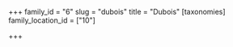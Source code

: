 +++
family_id = "6"
slug = "dubois"
title = "Dubois"
[taxonomies]
family_location_id = ["10"]

+++


